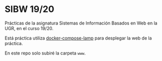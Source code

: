 # SIBW 19/20

Prácticas de la asignatura Sistemas de Información Basados en Web en la UGR, en el curso 19/20.

Está práctica utiliza [docker-compose-lamp](https://github.com/sprintcube/docker-compose-lamp) para desplegar la web de la práctica.

En este repo solo subiré la carpeta `www`.
